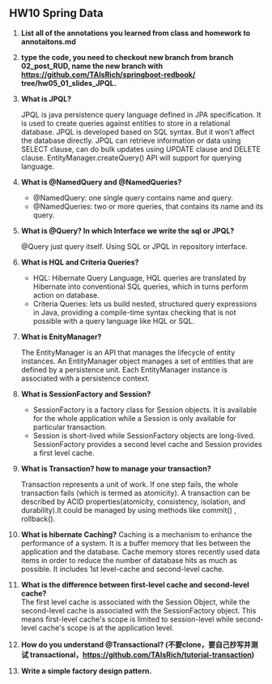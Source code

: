 ## HW10 Spring Data

1. **List all of the annotations you learned from class and homework to annotaitons.md**


2. **type the code, you need to checkout new branch from branch 02_post_RUD,
   name the new branch with https://github.com/TAIsRich/springboot-redbook/
   tree/hw05_01_slides_JPQL.**


3. **What is JPQL?**

   JPQL is java persistence query language defined in JPA specification. It is used to create queries against entities to store in a relational database.
JPQL is developed based on SQL syntax. But it won’t affect the database directly. JPQL can retrieve information or data using SELECT clause, can do bulk updates using UPDATE clause and DELETE clause. EntityManager.createQuery() API will support for querying language.



4. **What is @NamedQuery and @NamedQueries?**

   - @NamedQuery: one single query contains name and query.
   - @NamedQueries: two or more queries, that contains its name and its query.


5. **What is @Query? In which Interface we write the sql or JPQL?**

   @Query just query itself. Using SQL or JPQL in repository interface.


6. **What is HQL and Criteria Queries?**

    - HQL: Hibernate Query Language, HQL queries are translated by Hibernate into conventional SQL queries, which in turns perform action on database.
    - Criteria Queries: lets us build nested, structured query expressions in Java, providing a compile-time syntax checking that is not possible with a query language like HQL or SQL.
   


7. **What is EnityManager?**

   The EntityManager is an API that manages the lifecycle of entity instances. An EntityManager object manages a set of entities that are defined by a persistence unit. Each EntityManager instance is associated with a persistence context.


8. **What is SessionFactory and Session?**

   - SessionFactory is a factory class for Session objects. It is available for the whole application while a Session is only available for particular transaction.   
   - Session is short-lived while SessionFactory objects are long-lived. SessionFactory provides a second level cache and Session provides a first level cache.


9. **What is Transaction? how to manage your transaction?**

   Transaction represents a unit of work. If one step fails, the whole transaction fails (which is termed as atomicity). A transaction can be described by ACID properties(atomicity, consistency, isolation, and durability).It could be managed by using methods like commit() , rollback().


10. **What is hibernate Caching?**
    Caching is a mechanism to enhance the performance of a system. It is a buffer memory that lies between the application and the database. Cache memory stores recently used data items in order to reduce the number of database hits as much as possible. It includes 1st level-cache and second-level cache.


11. **What is the difference between first-level cache and second-level cache?**  
    The first level cache is associated with the Session Object, while the second-level cache is associated with the SessionFactory object. This means first-level cache's scope is limited to session-level while second-level cache's scope is at the application level.


12. **How do you understand @Transactional? (不要clone，要⾃⼰抄写并测试
    transactional，https://github.com/TAIsRich/tutorial-transaction)**

   


13. **Write a simple factory design pattern.**

